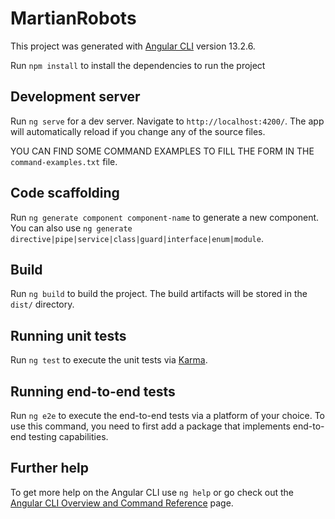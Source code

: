 # MartianRobots

This project was generated with [Angular CLI](https://github.com/angular/angular-cli) version 13.2.6.

Run `npm install` to install the dependencies to run the project

## Development server

Run `ng serve` for a dev server. Navigate to `http://localhost:4200/`. The app will automatically reload if you change any of the source files.

YOU CAN FIND SOME COMMAND EXAMPLES TO FILL THE FORM IN THE `command-examples.txt` file.

## Code scaffolding

Run `ng generate component component-name` to generate a new component. You can also use `ng generate directive|pipe|service|class|guard|interface|enum|module`.

## Build

Run `ng build` to build the project. The build artifacts will be stored in the `dist/` directory.

## Running unit tests

Run `ng test` to execute the unit tests via [Karma](https://karma-runner.github.io).

## Running end-to-end tests

Run `ng e2e` to execute the end-to-end tests via a platform of your choice. To use this command, you need to first add a package that implements end-to-end testing capabilities.

## Further help

To get more help on the Angular CLI use `ng help` or go check out the [Angular CLI Overview and Command Reference](https://angular.io/cli) page.
